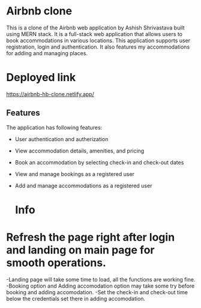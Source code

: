 # Airbnb clone

This is a clone of the Airbnb web application by Ashish Shrivastava built using MERN stack. It is a full-stack web application that allows users to book accommodations in various locations. This application supports user registration, login and authentication. It also features my accommodations for adding and managing places.
# Deployed link
https://airbnb-hb-clone.netlify.app/
## Features

The application has following features:

- User authentication and autherization
- View accommodation details, amenities, and pricing
- Book an accommodation by selecting check-in and check-out dates
- View and manage bookings as a registered user
- Add and manage accommodations as a registered user

  # Info
# Refresh the page right after login and landing on main page for smooth operations.
-Landing page will take some time to load, all the functions are working fine.
-Booking option and Adding accomodation option may take some try before booking and adding accomodation.
-Set the check-in and check-out time below the credentials set there in adding accomodation.
